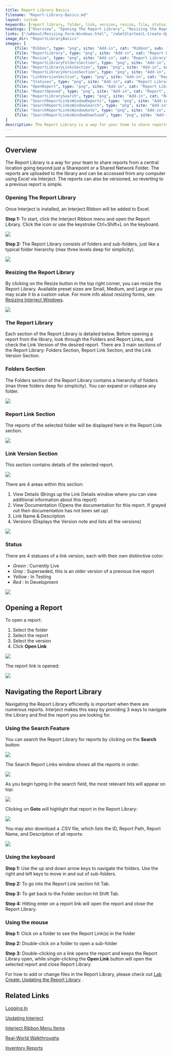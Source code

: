 ```yaml
---
title: Report Library Basics
filename: "Report-Library-Basics.md"
layout: custom
keywords: [report library, folder, link, version, resize, file, status, navigate, search]
headings: ["Overview", "Opening The Report Library", "Resizing the Report Library", "The Report Library", "Folders Section", "Report Link Section", "Link Version Section", "Status", "Opening a Report", "Navigating the Report Library", "Using the Search Feature", "Using the keyboard", "Using the mouse", "Related Links"]
links: ["/wAbout/Resizing-Form-Windows.html", "/wGetStarted/L-Create-UpdatingReportLibrary", "/wAbout/Logging-In.html", "/wAbout/Updating-Interject.html", "/wGetStarted/INTERJECT-Ribbon-Menu-Items.html", "/wAbout/Real-World-Walkthroughs.html", "/wAbout/Inventory-Reports.html"]
image_dir: "ReportLibraryBasics"
images: [
	{file: "Ribbon", type: "png", site: "Add-in", cat: "Ribbon", sub: "Report Library", report: "", ribbon: "Simple", config: ""}, 
    {file: "ReportLibrary", type: "png", site: "Add-in", cat: "Report Library", sub: "", report: "Interject Inventory Demo", ribbon: "", config: ""}, 
    {file: "Resize", type: "png", site: "Add-in", cat: "Report Library", sub: "Resize", report: "", ribbon: "", config: ""}, 
    {file: "ReportLibraryFoldersSection", type: "png", site: "Add-in", cat: "Report Library", sub: "", report: "Interject Inventory Demo", ribbon: "", config: ""}, 
    {file: "ReportLibraryLinksSection", type: "png", site: "Add-in", cat: "Report Library", sub: "", report: "Interject Inventory Demo", ribbon: "", config: ""}, 
    {file: "ReportLibraryVersionSection", type: "png", site: "Add-in", cat: "Report Library", sub: "", report: "Interject Inventory Demo", ribbon: "", config: ""}, 
    {file: "LinkVersionSection", type: "png", site: "Add-in", cat: "Report Library", sub: "", report: "", ribbon: "", config: ""}, 
    {file: "Statuses", type: "png", site: "Add-in", cat: "Report Library", sub: "", report: "", ribbon: "", config: ""}, 
    {file: "OpenReport", type: "png", site: "Add-in", cat: "Report Library", sub: "", report: "Interject Inventory Demo", ribbon: "", config: ""}, 
    {file: "ReportOpened", type: "png", site: "Add-in", cat: "Report", sub: "", report: "Quick Customer Search", ribbon: "Advanced", config: ""}, 
    {file: "ReportLibrarySearch", type: "png", site: "Add-in", cat: "Report Library", sub: "", report: "", ribbon: "", config: ""}, 
    {file: "SearchReportLinksWindowReports", type: "png", site: "Add-in", cat: "Report Library", sub: "Search", report: "", ribbon: "", config: ""}, 
    {file: "SearchReportLinksWindowSearch", type: "png", site: "Add-in", cat: "Report Library", sub: "Search", report: "", ribbon: "", config: ""}, 
    {file: "SearchReportLinksWindowGoto", type: "png", site: "Add-in", cat: "Report Library", sub: "Search", report: "", ribbon: "", config: ""}, 
    {file: "SearchReportLinksWindowDownload", type: "png", site: "Add-in", cat: "Report Library", sub: "Search", report: "", ribbon: "", config: ""}
]
description: The Report Library is a way for your team to share reports from a central location going beyond just a Sharepoint or a Shared Network Folder.The reports are uploaded to the library and can be accessed from any computer using Excel via Interject.
---
```

* * *

## Overview

The Report Library is a way for your team to share reports from a central location going beyond just a Sharepoint or a Shared Network Folder. The reports are uploaded to the library and can be accessed from any computer using Excel via Interject. The reports can also be versioned, so reverting to a previous report is simple.

### Opening The Report Library

Once Interject is installed, an Interject Ribbon will be added to Excel.

**Step 1:** To start, click the Interject Ribbon menu and open the Report Library. Click the icon or use the keystroke Ctrl+Shift+L on the keyboard.

![](/images/ReportLibraryBasics/Ribbon.png)
<br>

**Step 2:** The Report Library consists of folders and sub-folders, just like a typical folder hierarchy (max three levels deep for simplicity).

![](/images/ReportLibraryBasics/ReportLibrary.png)
<br>

### Resizing the Report Library

By clicking on the Resize button in the top right corner, you can resize the Report Library. Available preset sizes are Small, Medium, and Large or you may scale it to a custom value. For more info about resizing forms, see [Resizing Interject Windows](/wAbout/Resizing-Form-Windows.html).

![](/images/ReportLibraryBasics/Resize.png)
<br>

### The Report Library

Each section of the Report Library is detailed below. Before opening a report from the library, look through the Folders and Report Links, and check the Link Version of the desired report. There are 3 main sections of the Report Library: Folders Section, Report Link Section, and the Link Version Section.

### Folders Section

The Folders section of the Report Library contains a hierarchy of folders (max three folders deep for simplicity). You can expand or collapse any folder.

![](/images/ReportLibraryBasics/ReportLibraryFoldersSection.png)
<br>

### Report Link Section

The reports of the selected folder will be displayed here in the Report Link section.

![](/images/ReportLibraryBasics/ReportLibraryLinksSection.png)
<br>

### Link Version Section

This section contains details of the selected report.

![](/images/ReportLibraryBasics/ReportLibraryVersionSection.png)
<br>

There are 4 areas within this section:

1. View Details (Brings up the Link Details window where you can view additional information about this report)
2. View Documentation (Opens the documentation for this report. If grayed out then documentation has not been set up)
3. Link Name & Description
4. Versions (Displays the Version note and lists all the versions)

![](/images/ReportLibraryBasics/LinkVersionSection.png)
<br>

### Status

There are 4 statuses of a link version, each with their own distinctive color:

* _Green_ : Currently Live
* _Gray_ : Superseded, this is an older version of a previous live report
* _Yellow_ : In Testing
* _Red_ : In Development

![](/images/ReportLibraryBasics/Statuses.png)
<br>

## Opening a Report

To open a report:

1. Select the folder
2. Select the report
3. Select the version
4. Click **Open Link**

![](/images/ReportLibraryBasics/OpenReport.png)
<br>

The report link is opened:

![](/images/ReportLibraryBasics/ReportOpened.png)
<br>

## Navigating the Report Library

Navigating the Report Library efficiently is important when there are numerous reports. Interject makes this easy by providing 3 ways to navigate the Library and find the report you are looking for.

### Using the Search Feature

You can search the Report Library for reports by clicking on the **Search** button:

![](/images/ReportLibraryBasics/ReportLibrarySearch.png)
<br>

The Search Report Links window shows all the reports in order:

![](/images/ReportLibraryBasics/SearchReportLinksWindowReports.png)
<br>

As you begin typing in the search field, the most relevant hits will appear on top:

![](/images/ReportLibraryBasics/SearchReportLinksWindowSearch.png)
<br>

Clicking on **Goto** will highlight that report in the Report Library:

![](/images/ReportLibraryBasics/SearchReportLinksWindowGoto.png)
<br>

You may also download a .CSV file, which lists the ID, Report Path, Report Name, and Description of all reports:

![](/images/ReportLibraryBasics/SearchReportLinksWindowDownload.png)
<br>

### Using the keyboard

**Step 1:** Use the up and down arrow keys to navigate the folders. Use the right and left keys to move in and out of sub-folders.

**Step 2:** To go into the Report Link section hit Tab.

**Step 3:** To get back to the Folder section hit Shift Tab.

**Step 4:** Hitting enter on a report link will open the report and close the Report Library.

### Using the mouse

**Step 1:** Click on a folder to see the Report Link(s) in the folder

**Step 2:** Double-click on a folder to open a sub-folder

**Step 3:** Double-clicking on a link opens the report and keeps the Report Library open, while single-clicking the **Open Link** button will open the selected report and close Report Library

For how to add or change files in the Report Library, please check out [Lab Create: Updating the Report Library](/wGetStarted/L-Create-UpdatingReportLibrary) .

## Related Links

[Logging In](/wAbout/Logging-In.html)

[Updating Interject](/wAbout/Updating-Interject.html)

[Interject Ribbon Menu Items](/wGetStarted/INTERJECT-Ribbon-Menu-Items.html)

[Real-World Walkthroughs](/wAbout/Real-World-Walkthroughs.html)

[Inventory Reports](/wAbout/Inventory-Reports.html)

